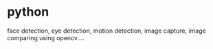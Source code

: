 # python
face detection, eye detection, motion detection, image capture, image comparing using opencv....
